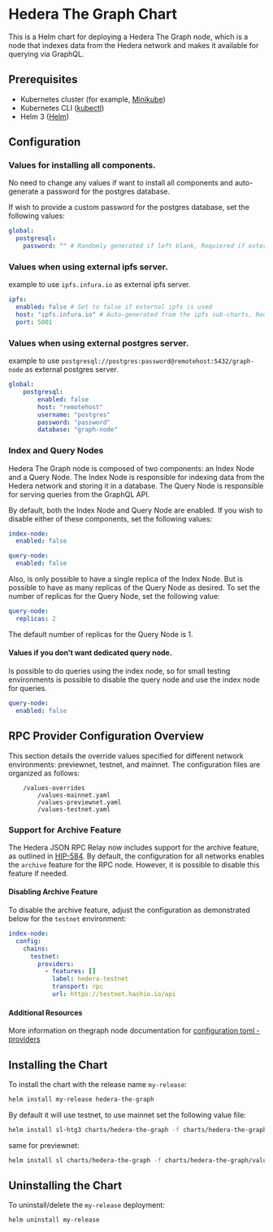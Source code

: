 
# Hedera The Graph Chart

This is a Helm chart for deploying a Hedera The Graph node, which is a node that indexes data from the Hedera network and makes it available for querying via GraphQL.

## Prerequisites

- Kubernetes cluster (for example, [Minikube](https://minikube.sigs.k8s.io/docs/))
- Kubernetes CLI ([kubectl](https://kubernetes.io/docs/tasks/tools/))
- Helm 3 ([Helm](https://helm.sh/docs/intro/install/))

## Configuration

### Values for installing all components.

No need to change any values if want to install all components and auto-generate a password for the postgres database.

If wish to provide a custom password for the postgres database, set the following values:

```yaml
global:
  postgresql:    
    password: "" # Randomly generated if left blank, Requiered if external postgresql is used

```

### Values when using external ipfs server.

example to use `ipfs.infura.io` as external ipfs server.

```yaml
ipfs:
  enabled: false # Set to false if external ipfs is used
  host: "ipfs.infura.io" # Auto-generated from the ipfs sub-charts, Requiered if external ipfs is used
  port: 5001
```

### Values when using external postgres server.

example to use `postgresql://postgres:password@remotehost:5432/graph-node` as external postgres server.

```yaml
global:
    postgresql:
        enabled: false 
        host: "remotehost"
        username: "postgres"
        password: "password"
        database: "graph-node"
```


### Index and Query Nodes

Hedera The Graph node is composed of two components: an Index Node and a Query Node. The Index Node is responsible for indexing data from the Hedera network and storing it in a database. The Query Node is responsible for serving queries from the GraphQL API.

By default, both the Index Node and Query Node are enabled. If you wish to disable either of these components, set the following values:

```yaml
index-node:
  enabled: false

query-node:
  enabled: false
```

Also, is only possible to have a single replica of the Index Node. But is possible to have as many replicas of the Query Node as desired. To set the number of replicas for the Query Node, set the following value:

```yaml
query-node:
  replicas: 2
```

The default number of replicas for the Query Node is 1.

#### Values if you don't want dedicated query node.
Is possible to do queries using the index node, so for small testing environments is possible to disable the query node and use the index node for queries.

  ```yaml
  query-node:
    enabled: false
  ```

## RPC Provider Configuration Overview

This section details the override values specified for different network environments: previewnet, testnet, and mainnet. The configuration files are organized as follows:
```
    /values-overrides
        /values-mainnet.yaml
        /values-previewnet.yaml
        /values-testnet.yaml
```
### Support for Archive Feature

The Hedera JSON RPC Relay now includes support for the archive feature, as outlined in [HIP-584](https://hips.hedera.com/hip/hip-584). By default, the configuration for all networks enables the `archive` feature for the RPC node. However, it is possible to disable this feature if needed.

#### Disabling Archive Feature

To disable the archive feature, adjust the configuration as demonstrated below for the `testnet` environment:

```yaml
index-node:
  config:
    chains:
      testnet:
        providers:
          - features: []
            label: hedera-testnet
            transport: rpc
            url: https://testnet.hashio.io/api
```

#### Additional Resources
More information on thegraph node documentation for [configuration toml - providers](https://github.com/graphprotocol/graph-node/blob/master/docs/config.md#configuring-ethereum-providers)

## Installing the Chart

To install the chart with the release name `my-release`:

```bash
helm install my-release hedera-the-graph 
```

By default it will use testnet, to use mainnet set the following value file:

```bash
helm install sl-htg3 charts/hedera-the-graph -f charts/hedera-the-graph/values-overrides/values-mainnet.yaml  
```

same for previewnet:

```bash
helm install sl charts/hedera-the-graph -f charts/hedera-the-graph/values-overrides/values-previewnet.yaml  
```



## Uninstalling the Chart

To uninstall/delete the `my-release` deployment:

```bash
helm uninstall my-release
```
